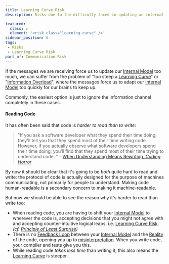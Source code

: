 ```yaml
---
title: Learning Curve Risk
description: Risks due to the difficulty faced in updating an internal model.

featured: 
  class: c
  element: '<risk class="learning-curve" />'
sidebar_position: 6
tags:
 - Risks
 - Learning Curve Risk
part_of: Communication Risk
---
```


<RiskIntro fm={frontMatter} />

If the messages we are receiving force us to update our [Internal Model](/thinking/Glossary.md#internal-model) too much, we can suffer from the problem of "too steep a [Learning Curve](https://en.wikipedia.org/wiki/Learning_curve)" or "[Information Overload](https://en.wikipedia.org/wiki/Information_overload)", where the messages force us to adapt our [Internal Model](/thinking/Glossary.md#internal-model) too quickly for our brains to keep up.  

Commonly, the easiest option is just to ignore the information channel completely in these cases.

#### Reading Code

It has often been said that code is _harder to read than to write_:  

> "If you ask a software developer what they spend their time doing, they'll tell you that they spend most of their time writing code.  However, if you actually observe what software developers spend their time doing, you'll find that they spend most of their time trying to understand code. " -  [When Understanding Means Rewriting, _Coding Horror_](https://blog.codinghorror.com/when-understanding-means-rewriting/)

By now it should be clear that it's going to be _both_ quite hard to read and write:  the protocol of code is actually designed for the purpose of machines communicating, not primarily for people to understand.  Making code human-readable is a secondary concern to making it machine-readable.

But now we should be able to see the reason why it's harder to read than write too: 
 
 - When reading code, you are having to shift your [Internal Model](/thinking/Glossary.md#internal-model) to wherever the code is, accepting decisions that you might not agree with and accepting counter-intuitive logical leaps.  i.e. [Learning Curve Risk](/tags/Learning-Curve-Risk). _(cf. [Principle of Least Surprise](https://en.wikipedia.org/wiki/Principle_of_least_astonishment))_
 - There is no [Feedback Loop](/thinking/Glossary.md#feedback-loop) between your [Internal Model](/thinking/Glossary.md#internal-model) and the [Reality](/thinking/Glossary.md#meet-reality) of the code, opening you up to [misinterpretation](Communication-Risk.md#misinterpretation).  When you write code, your compiler and tests give you this.
 - While reading code _takes less time_ than writing it, this also means the [Learning Curve](/tags/Learning-Curve-Risk) is steeper.